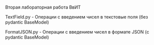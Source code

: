 Вторая лабораторная работа ВвИТ

TextField.py - Операции с введением чисел в текстовые поля (без pydantic BaseModel)

FormatJSON.py - Операции с введением чисел в формате JSON (с pydantic BaseModel)

